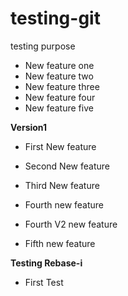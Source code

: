 # testing-git
testing purpose

* New feature one
* New feature two
* New feature three
* New feature four
* New feature five

**Version1**

* First New feature
* Second New feature
* Third New feature

* Fourth new feature
* Fourth V2 new feature
* Fifth new feature

**Testing Rebase-i**

* First Test
